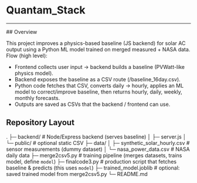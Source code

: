 # Quantam_Stack
<hr>
## Overview

<p>This project improves a physics-based baseline (JS backend) for solar AC output using a Python ML model trained on merged measured + NASA data.
Flow (high level):</p>
<ul>
  <li>Frontend collects user input → backend builds a baseline (PVWatt-like physics model).</li>
  <li>Backend exposes the baseline as a CSV route (/baseline_16day.csv).</li>
  <li>Python code fetches that CSV, converts daily → hourly, applies an ML model to correct/improve baseline, then returns hourly, daily, weekly, monthly forecasts.</li>
  <li>Outputs are saved as CSVs that the backend / frontend can use.
  </li>
</ul>

## Repository Layout
.
├─ backend/                      # Node/Express backend (serves baseline)
│  ├─ server.js
│  └─ public/                     # optional static CSV
├─ data/
│  ├─ synthetic_solar_hourly.csv  # sensor measurements (dummy dataset)
│  └─ nasa_power_data.csv         # NASA daily data
├─ merge2csv5.py                  # training pipeline (merges datasets, trains model, define `model`)
├─ finalcode3.py                  # production script that fetches baseline & predicts (this uses `model`)
├─ trained_model.joblib           # optional: saved trained model from merge2csv5.py
└─ README.md
